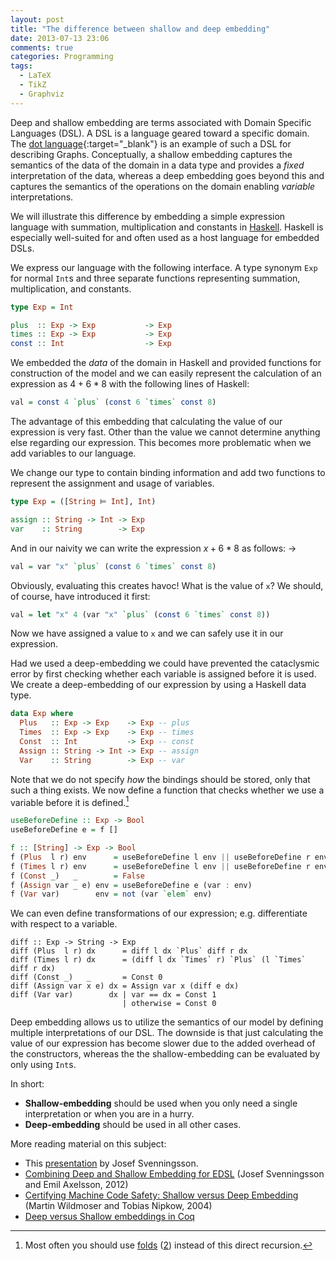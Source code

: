 ```yaml
---
layout: post
title: "The difference between shallow and deep embedding"
date: 2013-07-13 23:06
comments: true
categories: Programming
tags:
  - LaTeX
  - TikZ
  - Graphviz
---
```


Deep and shallow embedding are terms associated with Domain Specific Languages
(DSL). A DSL is  a language geared toward a specific domain. The [dot language](http://www.graphviz.org/content/dot-language){:target="_blank"} is
an example of such a DSL for describing Graphs. Conceptually, a shallow
embedding captures the semantics of the data of the domain in a data type and
provides a *fixed* interpretation of the data, whereas a deep embedding goes
beyond this and captures the semantics of the operations on the domain enabling
*variable* interpretations.

We will illustrate this difference by embedding a simple expression language
with summation, multiplication and constants in
[Haskell](http://www.haskell.org). Haskell is especially well-suited for and
often used as a host language for embedded DSLs.

We express our language with the following interface. A type synonym `Exp` for
normal `Int`s and three separate functions representing summation,
multiplication, and constants.


``` haskell
type Exp = Int

plus  :: Exp -> Exp           -> Exp
times :: Exp -> Exp           -> Exp
const :: Int                  -> Exp
```

We embedded the *data* of the domain in Haskell and provided functions for
construction of the  model and we can easily represent the calculation of an
expression as $4 + 6 * 8$ with the following lines of Haskell:

``` haskell
val = const 4 `plus` (const 6 `times` const 8)
```

The advantage of this embedding that calculating the value of our expression
is very fast. Other than the value we cannot determine anything else regarding
our expression. This becomes more problematic when we add variables to our
language.

We change our type to contain binding information and add two functions to
represent the assignment and usage of variables.

``` haskell
type Exp = ([String ⊨ Int], Int)

assign :: String -> Int -> Exp
var    :: String        -> Exp
```

And in our naivity we can write the expression $x + 6 * 8$ as follows: $\rightarrow$

``` haskell
val = var "x" `plus` (const 6 `times` const 8)
```

Obviously, evaluating this creates havoc! What is the value of `x`? We should,
of course, have introduced it first:

``` haskell
val = let "x" 4 (var "x" `plus` (const 6 `times` const 8))
```

Now we have assigned a value to `x` and we can safely use it in our
expression.

Had we used a deep-embedding we could have prevented the cataclysmic error by
first checking whether each variable is assigned before it is used. We create
a deep-embedding of our expression by using a Haskell data type.

``` haskell
data Exp where
  Plus   :: Exp -> Exp    -> Exp -- plus
  Times  :: Exp -> Exp    -> Exp -- times
  Const  :: Int           -> Exp -- const
  Assign :: String -> Int -> Exp -- assign
  Var    :: String        -> Exp -- var
```

Note that we do not specify *how* the bindings should be stored, only that
such a thing exists. We now define a function that checks whether we use a
variable before it is defined.[^folds]

``` haskell
useBeforeDefine :: Exp -> Bool
useBeforeDefine e = f []

f :: [String] -> Exp -> Bool
f (Plus  l r) env      = useBeforeDefine l env || useBeforeDefine r env
f (Times l r) env      = useBeforeDefine l env || useBeforeDefine r env
f (Const _)   _        = False
f (Assign var _ e) env = useBeforeDefine e (var : env)
f (Var var)        env = not (var `elem` env)
```

We can even define transformations of our expression; e.g. differentiate with
respect to a variable.

```
diff :: Exp -> String -> Exp
diff (Plus  l r) dx      = diff l dx `Plus` diff r dx
diff (Times l r) dx      = (diff l dx `Times` r) `Plus` (l `Times` diff r dx)
diff (Const _)   _       = Const 0
diff (Assign var x e) dx = Assign var x (diff e dx)
diff (Var var)        dx | var == dx = Const 1
                         | otherwise = Const 0
```

Deep embedding allows us to utilize the semantics of our model by defining
multiple interpretations of our DSL. The downside is that just calculating the
value of our expression has become slower due to the added overhead of the
constructors, whereas the the shallow-embedding can be evaluated by only using
`Int`s.

In short:

* **Shallow-embedding** should be used when you only need a single interpretation or
  when you are in a hurry.
* **Deep-embedding** should be used in all other cases.

More reading material on this subject:

* This [presentation](http://www.cse.chalmers.se/~josefs/DSLTutorial/tutorialSlides.html) by Josef Svenningsson.
* [Combining Deep and Shallow Embedding for EDSL](http://www.cse.chalmers.se/~josefs/publications/TFP12.pdf) (Josef Svenningsson and Emil Axelsson, 2012)
* [Certifying Machine Code Safety: Shallow versus Deep Embedding](https://www4.in.tum.de/~nipkow/pubs/tphols04.html) (Martin Wildmoser and Tobias Nipkow, 2004)
* [Deep versus Shallow embeddings in Coq](http://cstheory.stackexchange.com/questions/1370/shallow-versus-deep-embeddings)

[^folds]: Most often you should use [folds](/2009/12/17/haskell-datatypes-and-folds/) ([2](/2010/01/03/haskell-datatypes-and-folds-part-ii/)) instead of this direct recursion.
